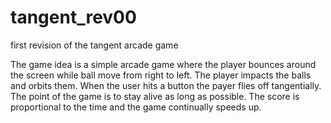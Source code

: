 # tangent_rev00
first revision of the tangent arcade game

The game idea is a simple arcade game where the player bounces around the screen while ball move from right to left. The player impacts the balls and orbits them. When the user hits a button the payer flies off tangentially. The point of the game is to stay alive as long as possible. The score is proportional to the time and the game continually speeds up.



